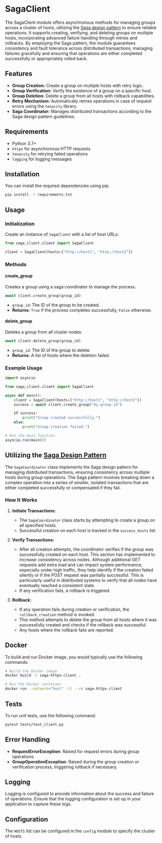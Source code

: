 # SagaClient

The SagaClient module offers asynchronous methods for managing groups across a cluster of hosts, utilizing the [Saga design pattern](#utilizing-the-saga-design-pattern) to ensure reliable operations. It supports creating, verifying, and deleting groups on multiple hosts, incorporating advanced failure handling through retries and rollbacks. By employing the Saga pattern, the module guarantees consistency and fault tolerance across distributed transactions, managing failures gracefully and ensuring that operations are either completed successfully or appropriately rolled back.

## Features

- **Group Creation:** Create a group on multiple hosts with retry logic.
- **Group Verification:** Verify the existence of a group on a specific host.
- **Group Deletion:** Delete a group from all hosts with rollback capabilities.
- **Retry Mechanism:** Automatically retries operations in case of request errors using the `tenacity` library.
- **Saga Coordinator:** Manages distributed transactions according to the Saga design pattern guidelines.

## Requirements

- Python 3.7+
- `httpx` for asynchronous HTTP requests
- `tenacity` for retrying failed operations
- `logging` for logging messages

## Installation

You can install the required dependencies using pip:

```bash
pip install -r requirements.txt
```

## Usage

### Initialization

Create an instance of `SagaClient` with a list of host URLs:

```python
from saga_client.client import SagaClient

client = SagaClient(hosts=["http://host1", "http://host2"])
```

### Methods

#### create_group

Creates a group using a saga coordinator to manage the process.

```python
await client.create_group(group_id)
```

- `group_id`: The ID of the group to be created.
- **Returns:** `True` if the process completes successfully; `False` otherwise.

#### delete_group

Deletes a group from all cluster nodes.

```python
await client.delete_group(group_id)
```

- `group_id`: The ID of the group to delete.
- **Returns:** A list of hosts where the deletion failed.

### Example Usage

```python
import asyncio

from saga_client.client import SagaClient

async def main():
    client = SagaClient(hosts=["http://host1", "http://host2"])
    success = await client.create_group("my-group-id")

    if success:
        print("Group created successfully.")
    else:
        print("Group creation failed.")

# Run the main function
asyncio.run(main())
```

## Utilizing the [Saga Design Pattern](https://microservices.io/patterns/data/saga.html)

The `SagaCoordinator` class implements the Saga design pattern for managing distributed transactions, ensuring consistency across multiple hosts during group operations. The Saga pattern involves breaking down a complex operation into a series of smaller, isolated transactions that are either completed successfully or compensated if they fail.

### How It Works

1. **Initiate Transactions:**
   - The `SagaCoordinator` class starts by attempting to create a group on all specified hosts.
   - Successful creation on each host is tracked in the `success_hosts` list.

2. **Verify Transactions:**
   - After all creation attempts, the coordinator verifies if the group was successfully created on each host. This section has implemented to increase consistency across nodes. Although additional GET requests add extra load and can impact system performance, especially under high traffic, they help identify if the creation failed silently or if the POST request was partially successful. This is particularly useful in distributed systems to verify that all nodes have eventually reached a consistent state.
   - If any verification fails, a rollback is triggered.

3. **Rollback:**
   - If any operation fails during creation or verification, the `rollback_creation` method is invoked.
   - This method attempts to delete the group from all hosts where it was successfully created and checks if the rollback was successful.
   - Any hosts where the rollback fails are reported.



## Docker

To build and run Docker image, you would typically use the following commands:

```bash
# Build the Docker image
docker build -t saga-httpx-client .

# Run the Docker container
docker run --network="host" -it --rm saga-httpx-client
```

## Tests

To run unit tests, use the following command:

```bash
pytest tests/test_client.py
```

## Error Handling

- **RequestErrorException**: Raised for request errors during group operations.
- **GroupOperationException**: Raised during the group creation or verification process, triggering rollback if necessary.

## Logging

Logging is configured to provide information about the success and failure of operations. Ensure that the logging configuration is set up in your application to capture these logs.

## Configuration

The `HOSTS` list can be configured in the `config` module to specify the cluster of hosts.